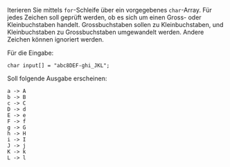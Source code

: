 Iterieren Sie mittels `for`-Schleife über ein vorgegebenes `char`-Array. Für
jedes Zeichen soll geprüft werden, ob es sich um einen Gross- oder
Kleinbuchstaben handelt. Grossbuchstaben sollen zu Kleinbuchstaben, und
Kleinbuchstaben zu Grossbuchstaben umgewandelt werden. Andere Zeichen können
ignoriert werden.

Für die Eingabe:

    char input[] = "abc8DEF-ghi_JKL";

Soll folgende Ausgabe erscheinen:

    a -> A
    b -> B
    c -> C
    D -> d
    E -> e
    F -> f
    g -> G
    h -> H
    i -> I
    J -> j
    K -> k
    L -> l
